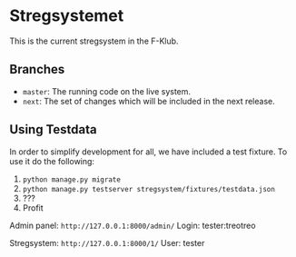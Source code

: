 Stregsystemet
========

This is the current stregsystem in the F-Klub.

Branches
-------
 - `master`: The running code on the live system.
 - `next`: The set of changes which will be included in the next release.

Using Testdata
--------
In order to simplify development for all, we have included a test fixture.
To use it do the following:
1. `python manage.py migrate`
2. `python manage.py testserver stregsystem/fixtures/testdata.json`
3. ???
4. Profit

Admin panel: `http://127.0.0.1:8000/admin/` 
Login: tester:treotreo

Stregsystem: `http://127.0.0.1:8000/1/` 
User: tester
